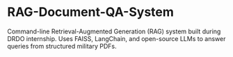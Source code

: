 # RAG-Document-QA-System
Command-line Retrieval-Augmented Generation (RAG) system built during DRDO internship. Uses FAISS, LangChain, and open-source LLMs to answer queries from structured military PDFs.
